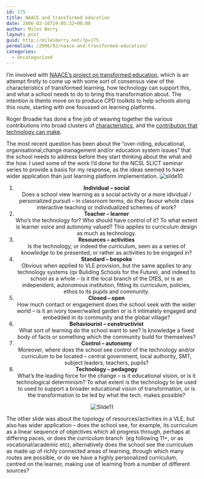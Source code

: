 ```yaml
---
id: 175
title: NAACE and transformed education
date: 2006-02-16T19:05:32+00:00
author: Miles Berry
layout: post
guid: http://milesberry.net/?p=175
permalink: /2006/02/naace-and-transformed-education/
categories:
  - Uncategorized
---
```

<p style="text-align: left">
  I&#8217;m involved with <a href="http://www.future-learning.net/index.html">NAACE&#8217;s project on transformed education</a>, which is an attempt firstly to come up with some sort of consensus view of the characteristics of transformed learning, how technology can support this, and what a school needs to do to bring this transformation about. The intention is thento move on to produce CPD toolkits to help schools along this route, starting with one focussed on learning platforms.
</p>

<p style="text-align: left">
  Roger Broadie has done a fine job of weaving together the various contributions into broad clusters of <a href="http://www.future-learning.net/what_is_it.html">characteristics</a>, and the <a href="http://www.future-learning.net/how-does-ICT_support_it.html">contribution that technology can make</a>.
</p>

<p style="text-align: left">
  The most recent question has been about the &#8220;over-riding, educational, organisational,change management and/or education system issues&#8221; that the school needs to address before they start thinking about the what and the how. I used some of the work I&#8217;d done for the NCSL SLICT seminar series to provide a basis for my response, as the ideas seemed to have wider application than just learning platform implementation.<!--more-->
  
  <img class="aligncenter" style="border: 0pt none" src="http://eduspaces.net/mberry/files/-1/3607/Slide10.JPG" border="0" alt="slide10" />
</p>

<ol style="text-align: center">
  <li>
    <strong> Individual &#8211; social</strong><br /> Does a school view learning as a social activity or a more idividual / personalized pursuit &#8211; in classroom terms, do they favour whole class interactive teaching or individualized schemes of work?
  </li>
  <li>
    <strong>Teacher &#8211; learner</strong><br /> Who&#8217;s the technology for? Who should have control of it? To what extent is learner voice and autonomy valued? This applies to curriculum design as much as technology.
  </li>
  <li>
    <strong>Resources &#8211; activities</strong><br /> Is the technology, or indeed the curriculum, seen as a series of knowledge to be presented, or rather as activities to be engaged in?
  </li>
  <li>
    <strong>Standard &#8211; bespoke</strong><br /> Obvious when applied to VLE provision, but the same applies to any technology systems (qv Buliding Schools for the Future), and indeed to school as a whole &#8211; is it the local branch of the DfES, or is an independent, autonomous institution, fitting its curriculum, policies, ethos to its pupils and community.
  </li>
  <li>
    <strong>Closed &#8211; open</strong><br /> How much contact or engagement does the school seek with the wider world &#8211; is it an ivory tower/walled garden or is it intimately engaged and embedded in its community and the global village?
  </li>
  <li>
    <strong>Behaviourist &#8211; constructivist</strong><br /> What sort of learning do the school want to see? Is knowledge a fixed body of facts or something which the community build for themselves?
  </li>
  <li>
    <strong>Control &#8211; autonomy</strong><br /> Moreover, where does the school see control of the technology and/or curriculum to be located &#8211; central government, local authority, SMT, subject leaders, teachers, pupils?
  </li>
  <li>
    <strong>Technology &#8211; pedagogy</strong><br /> What&#8217;s the leading force for the change &#8211; is it educational vision, or is it technological determinism? To what extent is the technology to be used to used to support a broader educational vision of transformation, or is the transformation to be led by what the tech. makes possible?
  </li>
</ol>

<p style="text-align: center">
  <img class="aligncenter" style="border: 0pt none" src="http://eduspaces.net/mberry/files/-1/3608/Slide11.JPG" border="0" alt="Slide11" />
</p>

<p style="text-align: left">
  The other slide was about the topology of resources/activities in a VLE, but also has wider application &#8211; does the school see, for example, its curriculum as a linear sequence of objectives which all progress through, perhaps at differing paces, or does the curriculum branch  (eg following 11+, or as vocational/academic etc), alternatively does the school see the curriculum as made up of richly connected areas of learning, through which many routes are possible, or do we have a highly personalized curriculum, centred on the learner, making use of learning from a number of different sources?
</p>